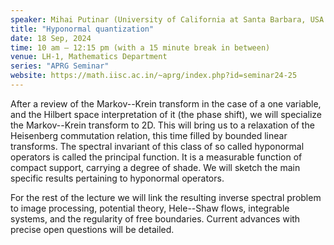 ```yaml
---
speaker: Mihai Putinar (University of California at Santa Barbara, USA and Newcastle University, UK) 
title: "Hyponormal quantization"
date: 18 Sep, 2024
time: 10 am – 12:15 pm (with a 15 minute break in between) 
venue: LH-1, Mathematics Department
series: "APRG Seminar"
website: https://math.iisc.ac.in/~aprg/index.php?id=seminar24-25
---
```


After a review of the Markov--Krein transform in the case of a one variable, and the Hilbert space interpretation of it (the phase shift), we will specialize
the Markov--Krein transform to 2D. This will bring us to a relaxation of the Heisenberg commutation relation, this time filled by bounded linear transforms.
The spectral invariant of this class of so called hyponormal operators is called the principal function. It is a measurable function of compact support,
carrying a degree of shade. We will sketch the main specific results pertaining to hyponormal operators.

For the rest of the lecture we will link the resulting inverse spectral problem to image processing, potential theory, Hele--Shaw flows, integrable systems,
and the regularity of free boundaries. Current advances with precise open questions will be detailed.
